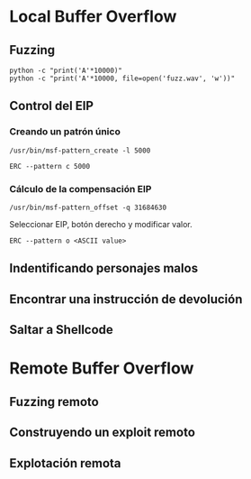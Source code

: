# Local Buffer Overflow
## Fuzzing

```
python -c "print('A'*10000)"
python -c "print('A'*10000, file=open('fuzz.wav', 'w'))"
```

## Control del EIP

### Creando un patrón único

```
/usr/bin/msf-pattern_create -l 5000
```

```
ERC --pattern c 5000
```
### Cálculo de la compensación EIP

```
/usr/bin/msf-pattern_offset -q 31684630
```

Seleccionar EIP, botón derecho y modificar valor.

```
ERC --pattern o <ASCII value>
```
## Indentificando personajes malos





## Encontrar una instrucción de devolución



## Saltar a Shellcode


# Remote Buffer Overflow

## Fuzzing remoto




## Construyendo un exploit remoto



## Explotación remota